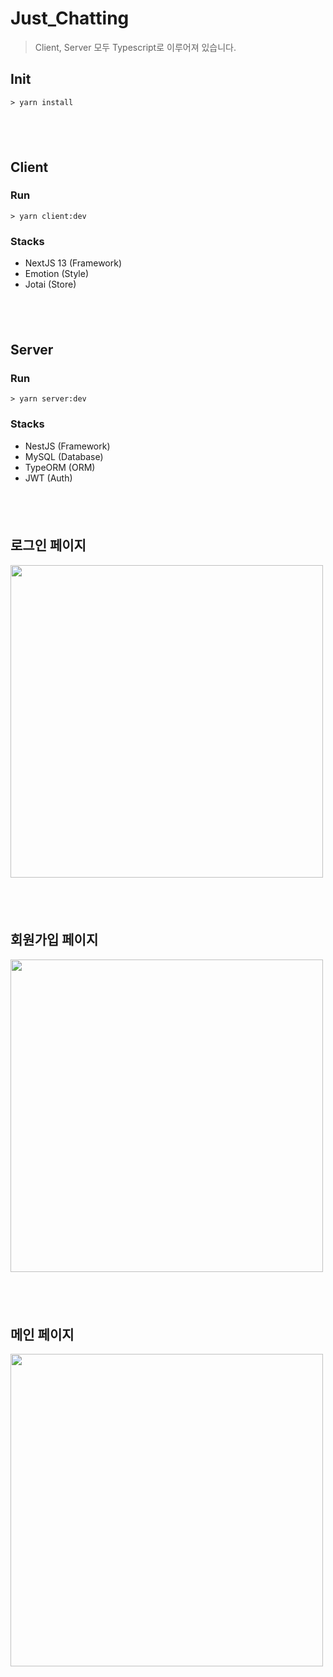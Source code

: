 # Just_Chatting

> Client, Server 모두 Typescript로 이루어져 있습니다.

## Init

```shell
> yarn install
```

## <br />

## Client

### Run

```shell
> yarn client:dev
```

### Stacks

- NextJS 13 (Framework)
- Emotion (Style)
- Jotai (Store)

## <br />

## Server

### Run

```shell
> yarn server:dev
```

### Stacks

- NestJS (Framework)
- MySQL (Database)
- TypeORM (ORM)
- JWT (Auth)

## <br />

## 로그인 페이지

<img src="https://user-images.githubusercontent.com/42595869/226297916-3420df8e-caaa-409c-ad80-0cab1c46cf61.png" width="500">

## <br />

## 회원가입 페이지

<img src="https://user-images.githubusercontent.com/42595869/226298395-77229ac3-1648-4980-aadd-26132f3e7220.png" width="500">

## <br />

## 메인 페이지

<img src="https://user-images.githubusercontent.com/42595869/226298979-6907c6e9-1288-433a-b131-bfd42c5eb245.png" width="500">
